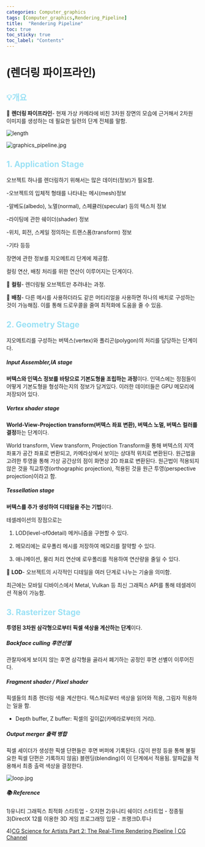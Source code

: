 ```yaml
---
categories: Computer_graphics
tags: [Computer_graphics,Rendering_Pipeline]
title:  "Rendering Pipeline"
toc: true
toc_sticky: true
toc_label: "Contents"
---
```


# (렌더링 파이프라인)



## <span style="color:#9AE1F5">:bulb:개요</span>

:mag_right: <b>렌더링 파이프라인</b>- 현재 가상 카메라에 비친 3차원 장면의 모습에 근거해서 2차원 이미지를 생성하는 데 필요한 일련의 단계 전체를 말함.

![length](..\images\2022-10-17-rp\detail_pipeline.jpg)

![graphics_pipeline.jpg](..\images\2022-10-17-rp\graphics_pipeline.jpg)



## <span style="color:#9AE1F5">1. Application Stage</span>

오브젝트 하나를 렌더링하기 위해서는 많은 데이터(정보)가 필요함. 



-오브젝트의 입체적 형태를 나타내는 메시(mesh)정보

-알베도(albedo), 노멀(normal), 스페큘러(specular) 등의 텍스처 정보

-라이팅에 관한 쉐이더(shader) 정보

-위치, 회전, 스케일 정의하는 트랜스폼(transform) 정보

-기타 등등



장면에 관한 정보를 지오메트리 단계에 제공함.

컬링 연산, 배칭 처리를 위한 연산이 이루어지는 단계이다.



:mag_right: <b>컬링</b>- 렌더링될 오브젝트만 추려내는 과정.

:mag_right: ****배칭****- 다른 메시를 사용하더라도 같은 머티리얼을 사용하면 하나의 배치로 구성하는 것이 가능해짐. 이를 통해 드로우콜을 줄여 최적화에 도움을 줄 수 있음.





## <span style="color:#9AE1F5">2. Geometry Stage </span>

지오메트리를 구성하는 버텍스(vertex)와 폴리곤(polygon)의 처리를 담당하는 단계이다.



##### Input Assembler,IA stage

<b>버텍스와 인덱스 정보를 바탕으로 기본도형을 조립하는 과정</b>이다. 인덱스에는 정점들이 어떻게 기본도형을 형성하는지의 정보가 담겨있다. 이러한 데이터들은 GPU 메모리에 저장되어 있다.



##### Vertex shader stage

<b>World-View-Projection transform(버텍스 좌표 변환), 버텍스 노멀, 버텍스 컬러를 결정</b>하는 단계이다.

World transform, View transform, Projection Transform을 통해 버텍스의 지역 좌표가 공간 좌표로 변환되고, 카메라상에서 보이는 상대적 위치로 변환된다. 원근법을 고려한 투영을 통해 가상 공간상의 점이 화면상 2D 좌표로 변환된다. 원근법이 적용되지 않은 것을 직교투영(orthographic projection), 적용된 것을 원근 투영(perspective projection)이라고 함.



##### Tessellation stage

<b>버텍스를 추가 생성하여 디테일을 주는 기법</b>이다.

테셀레이션의 장점으로는

1. LOD(level-of0detail) 메커니즘을 구현할 수 있다. 

2. 메모리에는 로우폴리 메시를 저장하여 메모리를 절약할 수 있다.

3. 애니메이션, 물리 처리 연산에 로우폴리를 적용하여 연산량을 줄일 수 있다.

:mag_right: ****LOD****- 오브젝트의 시각적인 디테일을 여러 단계로 나누는 기술을 의미함.

최근에는 모바일 디바이스에서 Metal, Vulkan 등 최신 그래픽스 API를 통해 테셀레이션 적용이 가능함.





## <span style="color:#9AE1F5">3. Rasterizer Stage </span>

<b>투영된 3차원 삼각형으로부터 픽셀 색상을 계산하는 단계</b>이다.



##### Backface culling 후면선별

관찰자에게 보이지 않는 후면 삼각형을 골라서 폐기하는 공정인 후면 선별이 이루어진다.



##### Fragment shader / Pixel shader

픽셀들의 최종 렌더링 색을 계산한다. 텍스처로부터 색상을 읽어와 적용, 그림자 적용하는 일을 함.

* Depth buffer, Z buffer: 픽셀의 깊이값(카메라로부터의 거리).

##### Output merger 출력 병합

픽셀 셰이더가 생성한 픽셀 단편들은 후면 버퍼에 기록된다. (깊이 판정 등을 통해 불필요한 픽셀 단편은 기록하지 않음) 블렌딩(blending)이 이 단계에서 적용됨. 알파값을 적용해서 최종 출력 색상을 결정한다.





![loop.jpg](..\images\2022-10-17-rp\loop.jpg)







##### :books: Reference

1)유니티 그래픽스 최적화 스타트업 - 오지현
2)유니티 쉐이더 스타트업 - 정종필
3)DirectX 12를 이용한 3D 게임 프로그래밍 입문 - 프랭크D.루나

4)[CG Science for Artists Part 2: The Real-Time Rendering Pipeline | CG Channel](http://www.cgchannel.com/2010/11/cg-science-for-artists-part-2-the-real-time-rendering-pipeline/)


